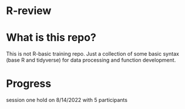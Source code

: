R-review
================

# What is this repo?

This is not R-basic training repo. Just a collection of some basic
syntax (base R and tidyverse) for data processing and function
development.

# Progress

session one hold on 8/14/2022 with 5 participants
